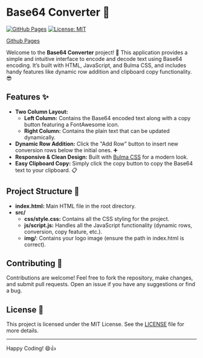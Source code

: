 # Base64 Converter 🚀

[![GitHub Pages](https://img.shields.io/badge/GitHub%20Pages-Active-green)](https://cagatayuresin.github.io/simple-base64-encoder/) [![License: MIT](https://img.shields.io/badge/License-MIT-yellow.svg)](https://opensource.org/licenses/MIT)

[Github Pages](https://cagatayuresin.github.io/simple-base64-encoder/)

Welcome to the **Base64 Converter** project! 🎉 This application provides a simple and intuitive interface to encode and decode text using Base64 encoding. It’s built with HTML, JavaScript, and Bulma CSS, and includes handy features like dynamic row addition and clipboard copy functionality. 😎

## Features ✨

- **Two Column Layout:**  
  - **Left Column:** Contains the Base64 encoded text along with a copy button featuring a FontAwesome icon.  
  - **Right Column:** Contains the plain text that can be updated dynamically.
- **Dynamic Row Addition:** Click the "Add Row" button to insert new conversion rows below the initial ones. ➕
- **Responsive & Clean Design:** Built with [Bulma CSS](https://bulma.io/) for a modern look.
- **Easy Clipboard Copy:** Simply click the copy button to copy the Base64 text to your clipboard. 📋

## Project Structure 📁

- **index.html:** Main HTML file in the root directory.
- **src/**  
  - **css/style.css:** Contains all the CSS styling for the project.  
  - **js/script.js:** Handles all the JavaScript functionality (dynamic rows, conversion, copy feature, etc.).  
  - **img/**: Contains your logo image (ensure the path in index.html is correct).

## Contributing 🤝

Contributions are welcome! Feel free to fork the repository, make changes, and submit pull requests. Open an issue if you have any suggestions or find a bug.

## License 📄

This project is licensed under the MIT License. See the [LICENSE](LICENSE) file for more details.

---

Happy Coding! 😄👍
